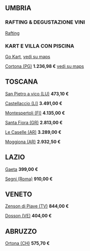 
## UMBRIA
### RAFTING & DEGUSTAZIONE VINI
[Rafting](https://www.raftingumbria.it)

### KART E VILLA CON PISCINA
[Go Kart,](http://www.trackfire.it)
[ vedi su maps](https://www.google.it/maps/place/TrackFire+Go-Kart/@43.0022825,12.1713442,17z/data=!3m1!4b1!4m5!3m4!1s0x132eae0ddb5c5a4f:0xcab46c6319892332!8m2!3d43.0022786!4d12.1735329)


<a href="https://www.vrbo.com/it-it/affitto-vacanze/p986615vb?CID=a_ph_6&adultsCount=13&arrival=2020-08-22&cid=l_ha3pd-affiliate-6_&departure=2020-08-23&gx-currency=EUR&k_clickid=1101l9pRm2A7&unitId=1534571&utm_campaign=hometogo_1100l265&utm_content=0&utm_medium=partner&utm_source=aff_ph" target="_blank">Cortona (PG)</a>
**1.236,98 €**
[vedi su maps](https://www.google.it/maps/place/La+Villa+sul+Lago/@43.2178713,12.0923008,17z/data=!3m1!4b1!4m8!3m7!1s0x132c00b7d4e171cd:0xb5cdf07d7b3f32e5!5m2!4m1!1i2!8m2!3d43.2178674!4d12.0944895)

## TOSCANA
<a href="https://www.hometogo.it/rental/z64e8cfa0de31a635?arrival=2020-08-22&bathrooms=1&bedrooms=1&children=0&clickId=JLXT9VZJ&dp=0&duration=1&expand=1%2C2%2C3&location=5460aeae078f7&minPricePerNight=340EUR&pCon=473.1%7CEUR%7C2020-08-22%7C1%7C2%7C1593361400%7C0%7C0&persons=6&pricetype=perNight&prodName=JM&prodSource=Search&rating=1&sT=withDates&screen=search&searchId=228cfafb1274dc7a&type[]=chalet&type[]=holiday_house&type[]=luxury&type[]=villa" target="_blank">San Pietro a vico (LU)</a> **473,10 €**

<a href="https://www.hometogo.it/rental/6b3bae5c92e9983e?arrival=2020-08-22&bathrooms=1&bedrooms=1&clickId=PLND788V&directId=6b3bae5c92e9983e&dp=0&duration=1&id=7b738cd754edff6f&location=5460aeae078f7&minPricePerNight=340EUR&pCon=3491%7CEUR%7C2020-08-22%7C1%7C2%7C1593362118%7C0%7C0&pricetype=perNight&prodName=JM&prodSource=Search&rating=1&sT=withDates&screen=search&searchId=228cfafb1274dc7a&type%5B0%5D=chalet&type%5B1%5D=holiday_house&type%5B2%5D=luxury&type%5B3%5D=villa" target="_blank">Castellaccio (LI)</a> **3.491,00 €**

<a href="https://www.hometogo.it/rental/19806fed02ea2831d013dafc3326a023?arrival=2020-08-22&bathrooms=1&bedrooms=1&bounds=44.70470%2C10.68567%3B38.43135%2C15.04285&clickId=3M8NQS45&directId=19806fed02ea2831d013dafc3326a023&dp=0&duration=1&id=177f811a5de15929&location=5460aeae078f7&minPricePerNight=340EUR&pCon=4134.4%7CEUR%7C2020-08-22%7C1%7C2%7C1593362421%7C0%7C0&pricetype=perNight&prodName=JM&prodSource=Search&rating=1&sT=withDates&screen=search&searchId=b3f9e51a4374031c&type%5B0%5D=chalet&type%5B1%5D=holiday_house&type%5B2%5D=luxury&type%5B3%5D=villa" target="_blank">Montespertoli (FI)</a> **4.135,00 €**

<a href="https://www.hometogo.it/rental/d45e9668d08bc01ca08e917689e17b3a?arrival=2020-08-22&bathrooms=1&bedrooms=1&bounds=44.70470%2C10.68567%3B38.43135%2C15.04285&clickId=Z8PD0PMR&directId=d45e9668d08bc01ca08e917689e17b3a&dp=0&duration=1&id=da987ff62ae49f70&location=5460aeae078f7&minPricePerNight=340EUR&pCon=2812.05%7CEUR%7C2020-08-22%7C1%7C2%7C1593362784%7C0%7C0&pricetype=perNight&prodName=JM&prodSource=Search&rating=1&sT=withDates&screen=search&searchId=adb68667080f1c15&type%5B0%5D=chalet&type%5B1%5D=holiday_house&type%5B2%5D=luxury&type%5B3%5D=villa" target="_blank">Santa Fiora (GR)</a> **2.813,00 €**

<a href="https://www.hometogo.it/rental/4d0d3e4bfa35f87e?arrival=2020-08-22&bathrooms=1&bedrooms=1&bounds=44.70470%2C10.68567%3B38.43135%2C15.04285&clickId=N0F5YB6R&directId=4d0d3e4bfa35f87e&dp=0&duration=1&id=7d6639d37a1840d4&location=5460aeae078f7&minPricePerNight=340EUR&pCon=3289%7CEUR%7C2020-08-22%7C1%7C2%7C1593362893%7C0%7C0&pricetype=perNight&prodName=JM&prodSource=Search&rating=1&sT=withDates&screen=search&searchId=adb68667080f1c15&type%5B0%5D=chalet&type%5B1%5D=holiday_house&type%5B2%5D=luxury&type%5B3%5D=villa" target="_blank">Le Caselle (AR)</a> **3.289,00 €**

<a href="https://www.hometogo.it/rental/85b4f13c5d64a109?arrival=2020-08-22&bathrooms=1&bedrooms=1&bounds=44.70470%2C10.68567%3B38.43135%2C15.04285&clickId=GW06JSS1&directId=85b4f13c5d64a109&dp=0&duration=1&id=558b5062abdf89b9&location=5460aeae078f7&minPricePerNight=340EUR&pCon=2932.5%7CEUR%7C2020-08-22%7C1%7C2%7C1593363135%7C0%7C0&pricetype=perNight&prodName=JM&prodSource=Search&rating=1&sT=withDates&screen=search&searchId=adb68667080f1c15&type%5B0%5D=chalet&type%5B1%5D=holiday_house&type%5B2%5D=luxury&type%5B3%5D=villa" target="_blank">Moggiona (AR)</a> **2.932,50 €**

## LAZIO
<a href="https://www.booking.com/hotel/it/gaeta-gulf-castle.it.html?aid=1259720&label=metahometogo-link-metait-hotel-2643675_xqdz-3cb810a1e8b69b1c19329fe02043fc2e_dev-dsk_los-1_ver-vr_br-h2g&sid=755e0b0045f7a9a27b97880526c824c7&all_sr_blocks=264367501_105451030_2_0_0&checkin=2020-08-22&checkout=2020-08-23&dest_id=-121789&dest_type=city&from_beach_non_key_ufi_sr=1&group_adults=2&group_children=0&hapos=1&highlighted_blocks=264367501_105451030_2_0_0&hpos=1&no_rooms=1&sr_order=popularity&sr_pri_blocks=264367501_105451030_2_0_0__39895&srepoch=1593361666&srpvid=36f373c184580005&ucfs=1&from=searchresults;highlight_room=#hotelTmpl" target="_blank">Gaeta</a> **399,00 €**

<a href="https://www.hometogo.it/rental/0ef04b5b1b4244bf?arrival=2020-08-22&bathrooms=1&bedrooms=1&bounds=44.70470%2C10.68567%3B38.43135%2C15.04285&clickId=NJQH7WR8&directId=0ef04b5b1b4244bf&dp=0&duration=1&id=ec01cb7d74070f25&location=5460aeae078f7&minPricePerNight=340EUR&pCon=910%7CEUR%7C2020-08-22%7C1%7C2%7C1593362569%7C0%7C0&pricetype=perNight&prodName=JM&prodSource=Search&rating=1&sT=withDates&screen=search&searchId=adb68667080f1c15&type%5B0%5D=chalet&type%5B1%5D=holiday_house&type%5B2%5D=luxury&type%5B3%5D=villa" target="_blank">Segni (Roma)</a> **910,00 €**

## VENETO
<a href="https://www.hometogo.it/rental/b1f0ac457325ec5f0225b39f54d04e3e?arrival=2020-08-22&bathrooms=1&bedrooms=1&clickId=00G7CP0R&directId=b1f0ac457325ec5f0225b39f54d04e3e&dp=0&duration=1&id=022c515ba7749d33&location=5460aeae078f7&minPricePerNight=340EUR&pCon=843.6%7CEUR%7C2020-08-22%7C1%7C2%7C1593361641%7C0%7C0&pricetype=perNight&prodName=JM&prodSource=Search&rating=1&sT=withDates&screen=search&searchId=228cfafb1274dc7a&type%5B0%5D=chalet&type%5B1%5D=holiday_house&type%5B2%5D=luxury&type%5B3%5D=villa" target="_blank">Zenson di Piave (TV)</a> **844,00 €**

<a href="https://www.booking.com/hotel/it/25wh-venice-country-villa-pool-a-47-c-garden.it.html?aid=1259720&label=metahometogo-link-metait-hotel-4025703_xqdz-3cb810a1e8b69b1c19329fe02043fc2e_dev-dsk_los-1_ver-vr_br-h2g&sid=755e0b0045f7a9a27b97880526c824c7&all_sr_blocks=402570302_123866948_2_2_0&checkin=2020-08-22&checkout=2020-08-23&dest_id=-116923&dest_type=city&group_adults=2&group_children=0&hapos=1&highlighted_blocks=402570302_123866948_2_2_0&hpos=1&no_rooms=1&sr_order=popularity&sr_pri_blocks=402570302_123866948_2_2_0__40400&srepoch=1593361922&srpvid=c84b74407c460004&ucfs=1&from=searchresults;highlight_room=#hotelTmpl" target="_blank">Dosson (VE)</a> **404,00 €**

## ABRUZZO
<a href="https://www.hometogo.it/rental/z9cbbc326b763d374?arrival=2020-08-22&bathrooms=1&bedrooms=1&bounds=44.70470%2C10.68567%3B38.43135%2C15.04285&clickId=CZBJK5HG&directId=z9cbbc326b763d374&dp=0&duration=1&id=z9cbbc326b763d374&location=5460aeae078f7&minPricePerNight=340EUR&pCon=575.7%7CEUR%7C2020-08-22%7C1%7C2%7C1593362531%7C0%7C0&pricetype=perNight&prodName=JM&prodSource=Search&rating=1&sT=withDates&screen=search&searchId=b3f9e51a4374031c&type%5B0%5D=chalet&type%5B1%5D=holiday_house&type%5B2%5D=luxury&type%5B3%5D=villa" target="_blank">Ortona (CH)</a> **575,70 €**
